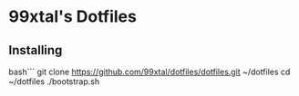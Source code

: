 # 99xtal's Dotfiles

## Installing
bash```
git clone https://github.com/99xtal/dotfiles/dotfiles.git ~/dotfiles
cd ~/dotfiles
./bootstrap.sh
```
